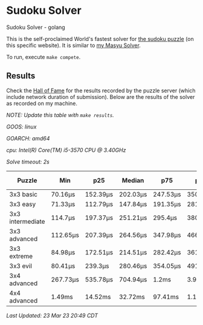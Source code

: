 # Sudoku Solver
Sudoku Solver - golang

This is the self-proclaimed World's fastest solver for [the sudoku puzzle](https://www.puzzle-sudoku.com) (on this specific website). It is similar to [my Masyu Solver](https://github.com/joshprzybyszewski/masyu).

To run, execute `make compete`.

## Results

Check the [Hall of Fame](https://www.puzzle-sudoku.com/hall.php?hallsize=7) for the results recorded by the puzzle server (which include network duration of submission). Below are the results of the solver as recorded on my machine.

_NOTE: Update this table with `make results`._

<resultsMarker>

_GOOS: linux_

_GOARCH: amd64_

_cpu: Intel(R) Core(TM) i5-3570 CPU @ 3.40GHz_

_Solve timeout: 2s_

|Puzzle|Min|p25|Median|p75|p95|max|sample size|
|-|-|-|-|-|-|-|-:|
|3x3 basic|70.16µs|152.39µs|202.03µs|247.53µs|350.49µs|641.36µs|105|
|3x3 easy|71.33µs|112.79µs|147.84µs|191.35µs|281.66µs|371.43µs|104|
|3x3 intermediate|114.7µs|197.37µs|251.21µs|295.4µs|380.51µs|947.21µs|104|
|3x3 advanced|112.65µs|207.39µs|264.56µs|347.98µs|466.23µs|1.58ms|104|
|3x3 extreme|84.98µs|172.51µs|214.51µs|282.42µs|361.94µs|499.25µs|103|
|3x3 evil|80.41µs|239.3µs|280.46µs|354.05µs|491.93µs|1.04ms|126|
|3x4 advanced|267.73µs|535.78µs|704.94µs|1.2ms|3.92ms|5.61ms|119|
|4x4 advanced|1.49ms|14.52ms|32.72ms|97.41ms|1.13s|2.01s|170|

_Last Updated: 23 Mar 23 20:49 CDT_
</resultsMarker>
